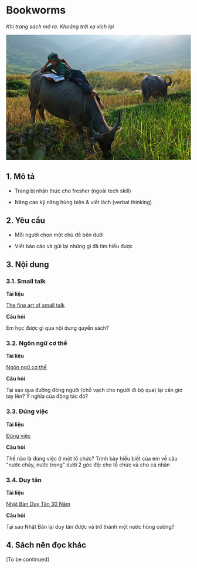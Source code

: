 Bookworms
=============================
*Khi trang sách mở ra. Khoảng trời xa xích lại*

![](/images/chan-trau-doc-sach.jpg)

## 1. Mô tả

- Trang bị nhận thức cho fresher (ngoài tech skill)

- Nâng cao kỹ năng hùng biện & viết lách (verbal thinking)

## 2. Yêu cầu

- Mỗi người chọn một chủ đề bên dưới

- Viết báo cáo và gửi lại những gì đã tìm hiểu được 

## 3. Nội dung 

### 3.1. Small talk

**Tài liệu** 

[The fine art of small talk](https://downloadsach.com/ky-nang-mem/the-fine-art-of-small-talk-ky-nang-bat-dau-duy-tri-cuoc-noi-chuyen-va-tao-dung-mang-luoi-quan-he-xa-hoi.html)

**Câu hỏi** 

Em học được gì qua nội dung quyển sách?

### 3.2. Ngôn ngữ cơ thể

**Tài liệu** 

[Ngôn ngữ cơ thể](https://downloadsach.com/sach-chuyen-nganh/body-language-ngon-ngu-co-the.html)

**Câu hỏi** 

Tại sao qua đường đông người (chỗ vạch cho người đi bộ qua) lại cần giơ tay lên? Ý nghĩa của động tác đó?

### 3.3. Đúng việc

**Tài liệu** 

[Đúng việc](https://tiki.vn/dung-viec-p457210.html)

**Câu hỏi** 

Thế nào là đúng việc ở một tổ chức? Trình bày hiểu biết của em về câu "nước chảy, nước trong" dưới 2 góc độ: cho tổ chức và cho cá nhân

### 3.4. Duy tân 

**Tài liệu** 

[Nhật Bản Duy Tân 30 Năm](https://downloadsach.com/sach-chuyen-nganh/nhat-ban-duy-tan-30-nam.html)

**Câu hỏi** 

Tại sao Nhật Bản lại duy tân được và trở thành một nước hùng cường?

## 4. Sách nên đọc khác

[To be continued]
